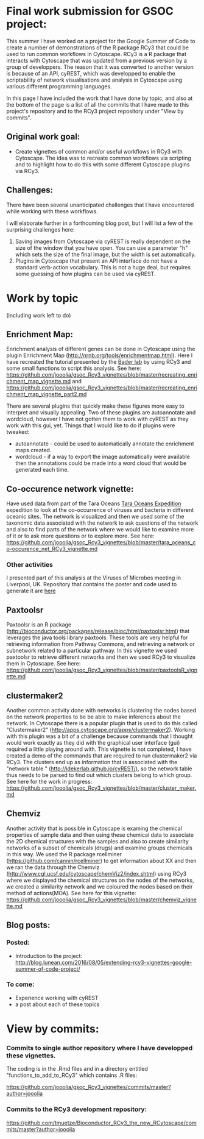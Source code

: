 # Final work submission for GSOC project:

This summer I have worked on a project for the Google Summer of Code to create a number of demonstrations of the R package RCy3 that could be used to run common workflows in Cytoscape. RCy3 is a R package that interacts with Cytoscape that was updated from a previous version by a group of developpers. The reason that it was converted to another version is because of an API, cyREST, which was developped to enable the scriptability of network visualisations and analysis in Cytoscape using various different programming languages. 

In this page I have included the work that I have done by topic, and also at the bottom of the page is a list of all the commits that I have made to this project's repository and to the RCy3 project repository under "View by commits".

## Original work goal:

- Create vignettes of common and/or useful workflows in RCy3 with Cytoscape. The idea was to recreate common workflows via scripting and to highlight how to do this with some different Cytoscape plugins via RCy3.

## Challenges:

There have been several unanticipated challenges that I have encountered while working with these workflows.

I will elaborate further in a forthcoming blog post, but I will list a few of the surprising challenges here:

1) Saving images from Cytoscape via cyREST is really dependent on the size of the window that you have open. You can use a parameter "h" which sets the size of the final image, but the width is set automatically.
2) Plugins in Cytoscape that present an API interface do not have a standard verb-action vocabulary. This is not a huge deal, but requires some guessing of how plugins can be used via cyREST. 

# Work by topic

(including work left to do)

## Enrichment Map:

Enrichment analysis of different genes can be done in Cytoscape using the plugin Enrichment Map (http://nrnb.org/tools/enrichmentmap.html). Here I have recreated the tutorial presented by the [Bader lab](http://www.baderlab.org/Software/EnrichmentMap/Tutorial) by using RCy3 and some small functions to script this analysis. See here: https://github.com/jooolia/gsoc_Rcy3_vignettes/blob/master/recreating_enrichment_map_vignette.md and https://github.com/jooolia/gsoc_Rcy3_vignettes/blob/master/recreating_enrichment_map_vignette_part2.md

There are several plugins that quickly make these figures more easy to interpret and visually appealing. Two of these plugins are autoannotate and wordcloud, however I have not gotten them to work with cyREST as they work with this gui, yet. Things that I would like to do if plugins were tweaked: 

- autoannotate - could be used to automatically annotate the enrichment maps created. 
- wordcloud - if a way to export the image automatically were available then the annotations could be made into a word cloud that would be generated each time. 

## Co-occurence network vignette:

Have used data from part of the Tara Oceans [Tara Oceans Expedition](http://oceans.taraexpeditions.org/) expedition to look at the co-occurrence of viruses and bacteria in different oceanic sites.  The network is visualized and then we used some of the taxonomic data associated with the network to ask questions of the network and also to find parts of the network where we would like to examine more of it or to ask more questions or to explore more. See here: https://github.com/jooolia/gsoc_Rcy3_vignettes/blob/master/tara_oceans_co-occurence_net_RCy3_vignette.md

### Other activities

I presented part of this analysis at the Viruses of Microbes meeting in Liverpool, UK. Repository that contains the poster and code used to generate it are [here](https://github.com/jooolia/RCy3_VOM_poster)

## Paxtoolsr

Paxtoolsr is an R package (http://bioconductor.org/packages/release/bioc/html/paxtoolsr.html) that leverages the java tools library paxtools. These tools are very helpful for retrieving information from Pathway Commons, and retrieving a network or subnetwork related to a particular pathway. In this vignette we used paxtoolsr to retrieve different networks and then we used RCy3 to visualize them in Cytoscape. See here: https://github.com/jooolia/gsoc_Rcy3_vignettes/blob/master/paxtoolsR_vignette.md

## clustermaker2

Another common activity done with networks is clustering the nodes based on the network properties to be be able to make inferences about the network. In Cytoscape there is a popular plugin that is used to do this called "Clustermaker2" (http://apps.cytoscape.org/apps/clustermaker2). Working with this plugin was a bit of a challenge because commands that I thought would work exactly as they did with the graphical user interface (gui) required a little playing around with. This vignette is not completed, I have created a demo of the commands that are required to run clustermaker2 via RCy3. The clusters end up as information that is associated with the "network table " (http://idekerlab.github.io/cyREST/), so the network table thus needs to be parsed to find out which clusters belong to which group. See here for the work in progress: https://github.com/jooolia/gsoc_Rcy3_vignettes/blob/master/cluster_maker.md

## Chemviz

Another activity that is possible in Cytoscape is examing the chemical properties of sample data and then using these chemical data to associate the 2D chemical structures with the samples and also to create similarity networks of a subset of chemicals (drugs) and examine groups chemicals in this way. We used the R package rcellminer (https://github.com/cannin/rcellminer) to get information about XX and then we ran the data through the Chemviz (http://www.cgl.ucsf.edu/cytoscape/chemViz2/index.shtml) using RCy3 where we displayed the chemical structures on the nodes of the networks, we created a similarity network and we coloured the nodes based on their method of actions(MOA). See here for this vignette: https://github.com/jooolia/gsoc_Rcy3_vignettes/blob/master/chemviz_vignette.md

## Blog posts:

### Posted:

- Introduction to the project: http://blog.lunean.com/2016/08/05/extending-rcy3-vignettes-google-summer-of-code-project/

### To come:

- Experience working with cyREST
- a post about each of these topics

# View by commits:

### Commits to single author repository where I have developped these vignettes.

The coding is in the .Rmd files and in a directory entitled "functions_to_add_to_RCy3" which contains .R files:

https://github.com/jooolia/gsoc_Rcy3_vignettes/commits/master?author=jooolia 

### Commits to the RCy3 development repository:

https://github.com/tmuetze/Bioconductor_RCy3_the_new_RCytoscape/commits/master?author=jooolia

